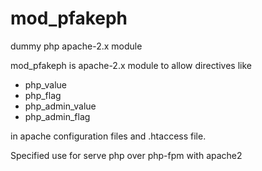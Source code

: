 # mod_pfakeph

dummy php apache-2.x module

mod_pfakeph is apache-2.x module to allow directives like

- php_value
- php_flag
- php_admin_value
- php_admin_flag

in apache configuration files and .htaccess file.

Specified use for serve php over php-fpm with apache2
